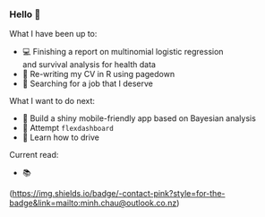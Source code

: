 ### Hello :rainbow:


What I have been up to:

- :computer: Finishing a report on multinomial logistic regression
<br> and survival analysis for health data
- :gem: Re-writing my CV in R using pagedown
- :money_with_wings: Searching for a job that I deserve

What I want to do next:

- :gem: Build a shiny mobile-friendly app based on Bayesian analysis
- :white_flower: Attempt ```flexdashboard```
- :blue_car: Learn how to drive

Current read:

- :books:


(https://img.shields.io/badge/-contact-pink?style=for-the-badge&link=mailto:minh.chau@outlook.co.nz)
